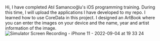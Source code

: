 Hi, I have completed Atıl Samancıoğlu's iOS programming training. During this time, I will upload the applications I have developed to my repo. I learned how to use CoreData in this project. I designed an ArtBook where you can enter the images on your device and the name, year and artist information of the image.
![Simulator Screen Recording - iPhone 11 - 2022-09-04 at 19 33 24](https://user-images.githubusercontent.com/85456096/188324604-93c0f03f-9755-45cc-be65-75a7727ea5ed.gif)
